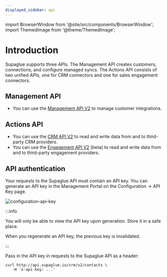 ```yaml
---
displayed_sidebar: api
---
```


import BrowserWindow from '@site/src/components/BrowserWindow';
import ThemedImage from '@theme/ThemedImage';

# Introduction

Supaglue supports three APIs. The Management API creates customers, connections, and configure managed syncs. The Actions API consists of two unified APIs, one for CRM connectors and one for sales engagement connectors.

## Management API

- You can use the [Management API V2](v2/mgmt/supaglue-management-api) to manage customer integrations.

## Actions API

- You can use the [CRM API V2](v2/crm/supaglue-unified-crm-api) to read and write data from and to third-party CRM providers.
- You can use the [Engagement API V2](v2/engagement/supaglue-unified-engagement-api) (beta) to read and write data from and to third-party engagement providers.

## API authentication

Your requests to the Supaglue API must contain an API key. You can generate an API key in the Management Portal on the Configuration -> API Key page.

<BrowserWindow url="https://app.supaglue.io/applications/1dad4014-c295-422b-b384-1379396defd1/configuration/api_keys">

![configuration-api-key](/img/configuration-api-key.png)

</BrowserWindow>

:::info

You will only be able to view the API key upon generation. Store it in a safe place.

When you regenerate an API key, the previous key is invalidated.

:::

Pass in the API key in requests to the Supaglue API as a header:

```curl
curl http://api.supaglue.io/crm/v2/contacts \
   -H 'x-api-key: ...'
```
